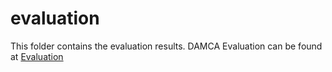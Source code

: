 # evaluation
This folder contains the evaluation results.
DAMCA Evaluation can be found at [Evaluation](https://drive.google.com/open?id=1RGrfG1mlVhDFKRN1uNj3hTnb7Zz-m5JV)
